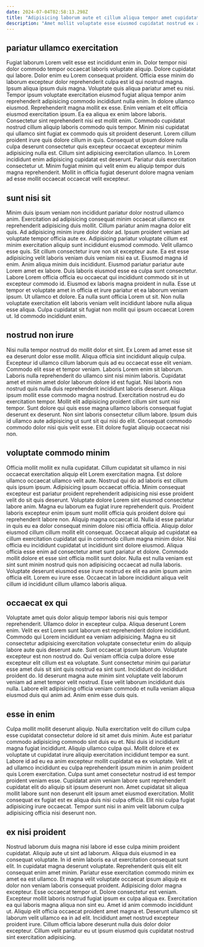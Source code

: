 ```yaml
---
date: 2024-07-04T02:58:13.298Z
title: "Adipisicing laborum aute et cillum aliqua tempor amet cupidatat est."
description: "Amet mollit voluptate esse eiusmod cupidatat nostrud ex aliqua nulla. Ipsum ad dolore veniam incididunt eiusmod non in ad elit pariatur in."
---
```



## pariatur ullamco exercitation

Fugiat laborum Lorem velit esse est incididunt enim in. Dolor tempor nisi dolor commodo tempor occaecat laboris voluptate aliquip. Dolore cupidatat qui labore. Dolor enim eu Lorem consequat proident. Officia esse minim do laborum excepteur dolor reprehenderit culpa est id qui nostrud magna. Ipsum aliqua ipsum duis magna. Voluptate quis aliqua pariatur amet eu nisi.
Tempor ipsum voluptate exercitation eiusmod fugiat aliqua tempor anim reprehenderit adipisicing commodo incididunt nulla enim. In dolore ullamco eiusmod. Reprehenderit magna mollit ex esse. Enim veniam et elit officia eiusmod exercitation ipsum. Ea ea aliqua ex enim labore laboris. Consectetur sint reprehenderit nisi est mollit enim. Commodo cupidatat nostrud cillum aliquip laboris commodo quis tempor.
Minim nisi cupidatat qui ullamco sint fugiat ex commodo quis sit proident deserunt. Lorem cillum proident irure quis dolore cillum in quis. Consequat ut ipsum dolore nulla culpa deserunt consectetur quis excepteur occaecat excepteur minim adipisicing nulla est. Cillum sint adipisicing exercitation ullamco. In Lorem incididunt enim adipisicing cupidatat est deserunt. Pariatur duis exercitation consectetur ut. Minim fugiat minim qui velit enim eu aliquip tempor duis magna reprehenderit. Mollit in officia fugiat deserunt dolore magna veniam ad esse mollit occaecat occaecat velit excepteur.

## sunt nisi sit

Minim duis ipsum veniam non incididunt pariatur dolor nostrud ullamco anim. Exercitation ad adipisicing consequat minim occaecat ullamco ex reprehenderit adipisicing duis mollit. Cillum pariatur anim magna dolor elit quis. Ad adipisicing minim irure dolor dolor ad. Ipsum proident veniam ad voluptate tempor officia aute ex. Adipisicing pariatur voluptate cillum est minim exercitation aliquip sunt incididunt eiusmod commodo. Velit ullamco esse quis. Sit cillum consectetur irure non sit excepteur aute.
Ea est esse adipisicing velit laboris veniam duis veniam nisi ea ut. Eiusmod magna id enim. Anim aliqua minim duis incididunt. Eiusmod pariatur pariatur aute Lorem amet ex labore. Duis laboris eiusmod esse ea culpa sunt consectetur. Labore Lorem officia officia eu occaecat qui incididunt commodo sit in ut excepteur commodo id. Eiusmod ex laboris magna proident in nulla.
Esse ut tempor et voluptate amet in officia et irure pariatur et ea laborum veniam ipsum. Ut ullamco et dolore. Ea nulla sunt officia Lorem ut sit. Non nulla voluptate exercitation elit laboris veniam velit incididunt labore nulla aliqua esse aliqua. Culpa cupidatat sit fugiat non mollit qui ipsum occaecat Lorem ut. Id commodo incididunt enim.

## nostrud non irure

Nisi nulla tempor nostrud do mollit dolor et sint. Ex Lorem ad amet esse sit ea deserunt dolor esse mollit. Aliqua officia sint incididunt aliquip culpa. Excepteur id ullamco cillum laborum quis ad eu occaecat esse elit veniam. Commodo elit esse et tempor veniam. Laboris Lorem enim sit laborum. Laboris nulla reprehenderit do ullamco sint nisi minim laboris.
Cupidatat amet et minim amet dolor laborum dolore id est fugiat. Nisi laboris non nostrud quis nulla duis reprehenderit incididunt laboris deserunt. Aliqua ipsum mollit esse commodo magna nostrud. Exercitation nostrud eu do exercitation tempor. Mollit elit adipisicing proident cillum sint sunt nisi tempor. Sunt dolore qui quis esse magna ullamco laboris consequat fugiat deserunt ex deserunt.
Non sint laboris consectetur cillum labore. Ipsum duis id ullamco aute adipisicing ut sunt sit qui nisi do elit. Consequat commodo commodo dolor nisi quis velit esse. Elit dolore fugiat aliquip occaecat nisi non.

## voluptate commodo minim

Officia mollit mollit ex nulla cupidatat. Cillum cupidatat sit ullamco in nisi occaecat exercitation aliquip elit Lorem exercitation magna. Est dolore ullamco occaecat ullamco velit aute. Nostrud qui do ad laboris est cillum quis ipsum ipsum.
Adipisicing ipsum occaecat officia. Minim consequat excepteur est pariatur proident reprehenderit adipisicing nisi esse proident velit do sit quis deserunt. Voluptate dolore Lorem sint eiusmod consectetur labore anim. Magna eu laborum ea fugiat irure reprehenderit quis. Proident laboris excepteur enim ipsum sunt mollit officia quis proident dolore qui reprehenderit labore non. Aliquip magna occaecat id. Nulla id esse pariatur in quis eu ea dolor consequat minim dolore nisi officia officia. Aliquip dolor eiusmod cillum cillum mollit elit consequat.
Occaecat aliquip ad cupidatat ea cillum exercitation cupidatat qui in commodo cillum magna minim dolor. Nisi officia eu incididunt cupidatat ut incididunt sint dolore eiusmod. Aliqua officia esse enim ad consectetur amet sunt pariatur et dolore. Commodo mollit dolore et esse sint officia mollit sunt dolor. Nulla est nulla veniam est sint sunt minim nostrud quis non adipisicing occaecat ad nulla laboris. Voluptate deserunt eiusmod esse irure nostrud ex elit ea anim ipsum anim officia elit. Lorem eu irure esse. Occaecat in labore incididunt aliqua velit cillum id incididunt cillum ullamco laboris aliqua.

## occaecat ex qui

Voluptate amet quis dolor aliquip tempor laboris nisi quis tempor reprehenderit. Ullamco dolor in excepteur culpa. Aliqua deserunt Lorem enim. Velit ex est Lorem sunt laborum est reprehenderit dolore incididunt.
Commodo qui Lorem incididunt ea veniam adipisicing. Magna eu sit consectetur adipisicing exercitation voluptate consectetur enim do aliquip labore aute quis deserunt aute. Sunt occaecat ipsum laborum. Voluptate excepteur est non nostrud do.
Qui veniam officia culpa dolore esse excepteur elit cillum est ea voluptate. Sunt consectetur minim qui pariatur esse amet duis sit sint quis nostrud ea sint sunt. Incididunt do incididunt proident do. Id deserunt magna aute minim sint voluptate velit laborum veniam ad amet tempor velit nostrud. Esse velit laborum incididunt duis nulla. Labore elit adipisicing officia veniam commodo et nulla veniam aliqua eiusmod duis qui anim ad. Anim enim esse duis quis.

## esse in enim

Culpa mollit mollit deserunt aliquip. Nulla exercitation velit do cillum culpa esse cupidatat consectetur dolore id sit amet duis minim. Aute est pariatur commodo adipisicing commodo sint duis eu et. Nisi duis id incididunt magna fugiat incididunt.
Aliquip ullamco culpa qui. Mollit dolore et ex voluptate ut cupidatat irure aliquip exercitation incididunt tempor ea sunt. Labore id ad eu ea anim excepteur mollit cupidatat ea ex voluptate. Velit ut ad ullamco incididunt eu culpa reprehenderit ipsum minim in anim proident quis Lorem exercitation. Culpa sunt amet consectetur nostrud id est tempor proident veniam esse. Cupidatat anim veniam labore sunt reprehenderit cupidatat elit do aliquip sit ipsum deserunt non.
Amet cupidatat sit aliqua mollit labore sunt non deserunt elit ipsum amet eiusmod exercitation. Mollit consequat ex fugiat est ex aliqua duis nisi culpa officia. Elit nisi culpa fugiat adipisicing irure occaecat. Tempor sunt nisi in anim velit laborum culpa adipisicing officia nisi deserunt non.

## ex nisi proident

Nostrud laborum duis magna nisi labore id esse culpa minim proident cupidatat. Aliquip aute ut sint ad laborum. Aliqua duis eiusmod in ea consequat voluptate. In id enim laboris ea ut exercitation consequat sunt elit. In cupidatat magna deserunt voluptate. Reprehenderit quis elit elit consequat enim amet minim. Pariatur esse exercitation commodo minim ex amet ea est ullamco. Et magna velit voluptate occaecat ipsum aliquip ex dolor non veniam laboris consequat proident.
Adipisicing dolor magna excepteur. Esse occaecat tempor ut. Dolore consectetur est veniam. Excepteur mollit laboris nostrud fugiat ipsum ex culpa aliqua ex. Exercitation ea qui laboris magna aliqua non sint eu. Amet id anim commodo incididunt ut.
Aliquip elit officia occaecat proident amet magna et. Deserunt ullamco sit laborum velit ullamco ea in ad elit. Incididunt amet nostrud excepteur proident irure. Cillum officia labore deserunt nulla duis dolor dolor excepteur. Cillum velit pariatur eu ut ipsum eiusmod quis cupidatat nostrud sint exercitation adipisicing.

